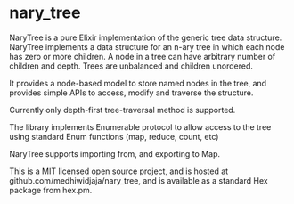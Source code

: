 # nary_tree

NaryTree is a pure Elixir implementation of the generic tree data structure. NaryTree implements a data structure for an n-ary tree in which each node has zero or more children. A node in a tree can have arbitrary number of children and depth. Trees are unbalanced and children unordered.

It provides a node-based model to store named nodes in the tree, and provides simple APIs to access, modify and traverse the structure.

Currently only depth-first tree-traversal method is supported.

The library implements Enumerable protocol to allow access to the tree using standard Enum functions (map, reduce, count, etc)

NaryTree supports importing from, and exporting to Map.

This is a MIT licensed open source project, and is hosted at github.com/medhiwidjaja/nary_tree, and is available as a standard Hex package from hex.pm.
